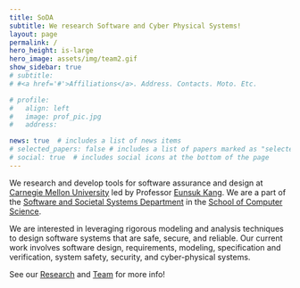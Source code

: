 ```yaml
---
title: SoDA
subtitle: We research Software and Cyber Physical Systems!
layout: page
permalink: /
hero_height: is-large
hero_image: assets/img/team2.gif
show_sidebar: true
# subtitle:
# #<a href='#'>Affiliations</a>. Address. Contacts. Moto. Etc.

# profile:
#   align: left
#   image: prof_pic.jpg
#   address: 

news: true  # includes a list of news items
# selected_papers: false # includes a list of papers marked as "selected={true}"
# social: true  # includes social icons at the bottom of the page
---
```

We research and develop tools for software assurance and design at [Carnegie Mellon University](https://www.cmu.edu/) led by Professor [Eunsuk Kang](https://eskang.github.io/). We are a part of the [Software and Societal Systems Department](https://s3d.cmu.edu/) in  the [School of Computer Science](https://www.cs.cmu.edu/). 

We are interested in leveraging rigorous modeling and analysis techniques to design software systems that are safe, secure, and reliable. Our current work involves software design, requirements, modeling, specification and verification, system safety, security, and cyber-physical systems.

See our [Research](/research) and [Team](/team) for more info!

<!-- 
<div class="slideshow-container">
  <div class="mySlides fade">
    <img src="assets/img/team1.jpg" style="width:100%">
  </div>
    <div class="mySlides fade">
    <img src="assets/img/eunsuk_cool_sweater.jpg" style="width:100%">
  </div>
  <div class="mySlides fade">
    <img src="assets/img/team.jpg" style="width:100%">
  </div>

   <div class="mySlides fade">
    <img src="assets/img/team2.jpg" style="width:100%">
  </div>

  <div class="mySlides fade">
    <img src="assets/img/team3-2.jpg" style="width:100%">
  </div>

  <!-- Next and previous buttons -->
  <!-- <a class="prev" onclick="plusSlides(-1)">&#10094;</a>
  <a class="next" onclick="plusSlides(1)">&#10095;</a>
</div>
<br> -->

<!-- The dots/circles -->
<!-- <div style="text-align:center">
  <span class="dot" onclick="currentSlide(1)"></span> 
  <span class="dot" onclick="currentSlide(2)"></span> 
  <span class="dot" onclick="currentSlide(3)"></span> 
</div> -->

